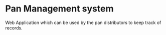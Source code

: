 # Pan Management system
 Web Application which can be used by the pan distributors to keep track of records.
